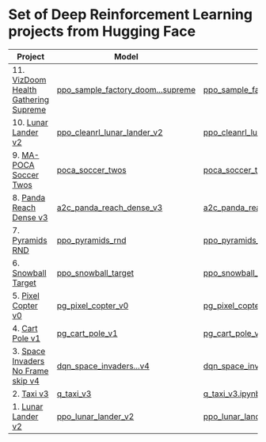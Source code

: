 # Set of Deep Reinforcement Learning projects from Hugging Face

| Project | Model | Script | Result |
| --- | --- | --- | --- |
| 11. [VizDoom Health Gathering Supreme](https://github.com/Farama-Foundation/ViZDoom) | [ppo_sample_factory_doom...supreme](https://huggingface.co/jaymanvirk/ppo_sample_factory_doom_health_gathering_supreme) | [ppo_sample_factory_doom...supreme.ipynb](ppo_sample_factory_doom_health_gathering_supreme.ipynb) | 7.45 |
| 10. [Lunar Lander v2](https://gymnasium.farama.org/environments/box2d/lunar_lander/) | [ppo_cleanrl_lunar_lander_v2](https://huggingface.co/jaymanvirk/ppo_cleanrl_lunar_lander_v2) | [ppo_cleanrl_lunar_lander_v2.ipynb](ppo_cleanrl_lunar_lander_v2.ipynb) | -139.4 |
| 9. [MA-POCA Soccer Twos](https://github.com/Unity-Technologies/ml-agents/blob/develop/docs/Learning-Environment-Examples.md#soccer-twos) | [poca_soccer_twos](https://huggingface.co/jaymanvirk/poca_soccer_twos) | [poca_soccer_twos.ipynb](poca_soccer_twos.ipynb) | NA |
| 8. [Panda Reach Dense v3](https://github.com/qgallouedec/panda-gym) | [a2c_panda_reach_dense_v3](https://huggingface.co/jaymanvirk/a2c_panda_reach_dense_v3) | [a2c_panda_reach_dense_v3.ipynb](a2c_panda_reach_dense_v3.ipynb) | -0.35 |
| 7. [Pyramids RND](https://github.com/Unity-Technologies/ml-agents/blob/main/docs/Learning-Environment-Examples.md#pyramids) | [ppo_pyramids_rnd](https://huggingface.co/jaymanvirk/ppo_pyramids_rnd) | [ppo_pyramids_rnd.ipynb](ppo_pyramids_rnd.ipynb) | 1.55 |
| 6. [Snowball Target](https://huggingface.co/learn/deep-rl-course/unit5/snowball-target) | [ppo_snowball_target](https://huggingface.co/jaymanvirk/ppo_snowball_target) | [ppo_snowball_target.ipynb](ppo_snowball_target.ipynb) | 25.32 |
| 5. [Pixel Copter v0](https://pygame-learning-environment.readthedocs.io/en/latest/user/games/pixelcopter.html) | [pg_pixel_copter_v0](https://huggingface.co/jaymanvirk/pg_pixel_copter_v0) | [pg_pixel_copter_v0.ipynb](pg_pixel_copter_v0.ipynb) | 18.7 |
| 4. [Cart Pole v1](https://www.gymlibrary.dev/environments/classic_control/cart_pole/) | [pg_cart_pole_v1](https://huggingface.co/jaymanvirk/pg_cart_pole_v1) | [pg_cart_pole_v1.ipynb](pg_cart_pole_v1.ipynb) | 1000 |
| 3. [Space Invaders No Frame skip v4](https://gymnasium.farama.org/environments/atari/space_invaders/) | [dqn_space_invaders...v4](https://huggingface.co/jaymanvirk/dqn_space_invaders_no_frame_skip_v4) | [dqn_space_invaders...v4.ipynb](dqn_space_invaders_no_frame_skip_v4.ipynb) | 467.6 |
| 2. [Taxi v3](https://gymnasium.farama.org/environments/toy_text/taxi/) | [q_taxi_v3](https://huggingface.co/jaymanvirk/q_taxi_v3) | [q_taxi_v3.ipynb](q_taxi_v3.ipynb) | 4.79 |
| 1. [Lunar Lander v2](https://gymnasium.farama.org/environments/box2d/lunar_lander/) | [ppo_lunar_lander_v2](https://huggingface.co/jaymanvirk/ppo_lunar_lander_v2) | [ppo_lunar_lander_v2.ipynb](ppo_lunar_lander_v2.ipynb) | 243 |
